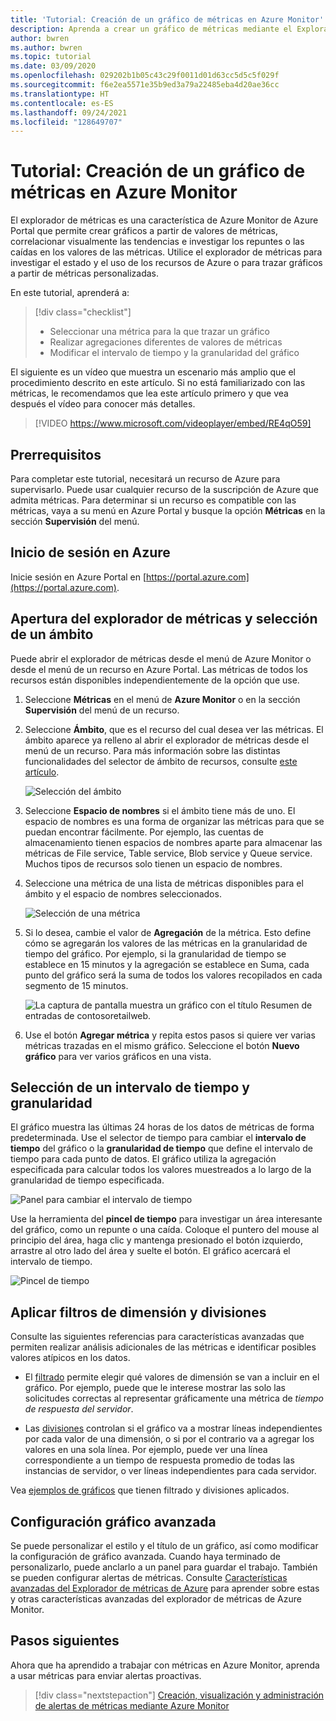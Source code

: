 ```yaml
---
title: 'Tutorial: Creación de un gráfico de métricas en Azure Monitor'
description: Aprenda a crear un gráfico de métricas mediante el Explorador de métricas de Azure.
author: bwren
ms.author: bwren
ms.topic: tutorial
ms.date: 03/09/2020
ms.openlocfilehash: 029202b1b05c43c29f0011d01d63cc5d5c5f029f
ms.sourcegitcommit: f6e2ea5571e35b9ed3a79a22485eba4d20ae36cc
ms.translationtype: HT
ms.contentlocale: es-ES
ms.lasthandoff: 09/24/2021
ms.locfileid: "128649707"
---
```

# <a name="tutorial-create-a-metrics-chart-in-azure-monitor"></a>Tutorial: Creación de un gráfico de métricas en Azure Monitor
El explorador de métricas es una característica de Azure Monitor de Azure Portal que permite crear gráficos a partir de valores de métricas, correlacionar visualmente las tendencias e investigar los repuntes o las caídas en los valores de las métricas. Utilice el explorador de métricas para investigar el estado y el uso de los recursos de Azure o para trazar gráficos a partir de métricas personalizadas. 

En este tutorial, aprenderá a:

> [!div class="checklist"]
> * Seleccionar una métrica para la que trazar un gráfico
> * Realizar agregaciones diferentes de valores de métricas
> * Modificar el intervalo de tiempo y la granularidad del gráfico

El siguiente es un vídeo que muestra un escenario más amplio que el procedimiento descrito en este artículo. Si no está familiarizado con las métricas, le recomendamos que lea este artículo primero y que vea después el vídeo para conocer más detalles. 

> [!VIDEO https://www.microsoft.com/videoplayer/embed/RE4qO59]

## <a name="prerequisites"></a>Prerrequisitos

Para completar este tutorial, necesitará un recurso de Azure para supervisarlo. Puede usar cualquier recurso de la suscripción de Azure que admita métricas. Para determinar si un recurso es compatible con las métricas, vaya a su menú en Azure Portal y busque la opción **Métricas** en la sección **Supervisión** del menú.


## <a name="log-in-to-azure"></a>Inicio de sesión en Azure
Inicie sesión en Azure Portal en [https://portal.azure.com](https://portal.azure.com).

## <a name="open-metrics-explorer-and-select-a-scope"></a>Apertura del explorador de métricas y selección de un ámbito
Puede abrir el explorador de métricas desde el menú de Azure Monitor o desde el menú de un recurso en Azure Portal. Las métricas de todos los recursos están disponibles independientemente de la opción que use. 

1. Seleccione **Métricas** en el menú de **Azure Monitor** o en la sección **Supervisión** del menú de un recurso.

1. Seleccione **Ámbito**, que es el recurso del cual desea ver las métricas. El ámbito aparece ya relleno al abrir el explorador de métricas desde el menú de un recurso. Para más información sobre las distintas funcionalidades del selector de ámbito de recursos, consulte [este artículo](../essentials/metrics-charts.md#resource-scope-picker).

    ![Selección del ámbito](media/tutorial-metrics-explorer/scope-picker.png)

2. Seleccione **Espacio de nombres** si el ámbito tiene más de uno. El espacio de nombres es una forma de organizar las métricas para que se puedan encontrar fácilmente. Por ejemplo, las cuentas de almacenamiento tienen espacios de nombres aparte para almacenar las métricas de File service, Table service, Blob service y Queue service. Muchos tipos de recursos solo tienen un espacio de nombres.

3. Seleccione una métrica de una lista de métricas disponibles para el ámbito y el espacio de nombres seleccionados.

    ![Selección de una métrica](media/tutorial-metrics-explorer/metric-picker.png)

4. Si lo desea, cambie el valor de **Agregación** de la métrica. Esto define cómo se agregarán los valores de las métricas en la granularidad de tiempo del gráfico. Por ejemplo, si la granularidad de tiempo se establece en 15 minutos y la agregación se establece en Suma, cada punto del gráfico será la suma de todos los valores recopilados en cada segmento de 15 minutos.

    ![La captura de pantalla muestra un gráfico con el título Resumen de entradas de contosoretailweb.](media/tutorial-metrics-explorer/chart.png)

5. Use el botón **Agregar métrica** y repita estos pasos si quiere ver varias métricas trazadas en el mismo gráfico. Seleccione el botón **Nuevo gráfico** para ver varios gráficos en una vista.

## <a name="select-a-time-range-and-granularity"></a>Selección de un intervalo de tiempo y granularidad

El gráfico muestra las últimas 24 horas de los datos de métricas de forma predeterminada. Use el selector de tiempo para cambiar el **intervalo de tiempo** del gráfico o la **granularidad de tiempo** que define el intervalo de tiempo para cada punto de datos. El gráfico utiliza la agregación especificada para calcular todos los valores muestreados a lo largo de la granularidad de tiempo especificada.

![Panel para cambiar el intervalo de tiempo](media/tutorial-metrics-explorer/time-picker.png)


Use la herramienta del **pincel de tiempo** para investigar un área interesante del gráfico, como un repunte o una caída. Coloque el puntero del mouse al principio del área, haga clic y mantenga presionado el botón izquierdo, arrastre al otro lado del área y suelte el botón. El gráfico acercará el intervalo de tiempo. 

![Pincel de tiempo](media/tutorial-metrics-explorer/time-brush.png)

## <a name="apply-dimension-filters-and-splitting"></a>Aplicar filtros de dimensión y divisiones
Consulte las siguientes referencias para características avanzadas que permiten realizar análisis adicionales de las métricas e identificar posibles valores atípicos en los datos.

- El [filtrado](../essentials/metrics-charts.md#filters) permite elegir qué valores de dimensión se van a incluir en el gráfico. Por ejemplo, puede que le interese mostrar las solo las solicitudes correctas al representar gráficamente una métrica de *tiempo de respuesta del servidor*. 

- Las [divisiones](../essentials/metrics-charts.md#apply-splitting) controlan si el gráfico va a mostrar líneas independientes por cada valor de una dimensión, o si por el contrario va a agregar los valores en una sola línea. Por ejemplo, puede ver una línea correspondiente a un tiempo de respuesta promedio de todas las instancias de servidor, o ver líneas independientes para cada servidor. 

Vea [ejemplos de gráficos](../essentials/metric-chart-samples.md) que tienen filtrado y divisiones aplicados.

## <a name="advanced-chart-settings"></a>Configuración gráfico avanzada

Se puede personalizar el estilo y el título de un gráfico, así como modificar la configuración de gráfico avanzada. Cuando haya terminado de personalizarlo, puede anclarlo a un panel para guardar el trabajo. También se pueden configurar alertas de métricas. Consulte [Características avanzadas del Explorador de métricas de Azure](../essentials/metrics-charts.md#locking-the-range-of-the-y-axis) para aprender sobre estas y otras características avanzadas del explorador de métricas de Azure Monitor.


## <a name="next-steps"></a>Pasos siguientes
Ahora que ha aprendido a trabajar con métricas en Azure Monitor, aprenda a usar métricas para enviar alertas proactivas.

> [!div class="nextstepaction"]
> [Creación, visualización y administración de alertas de métricas mediante Azure Monitor](../essentials/metrics-charts.md#alert-rules)

